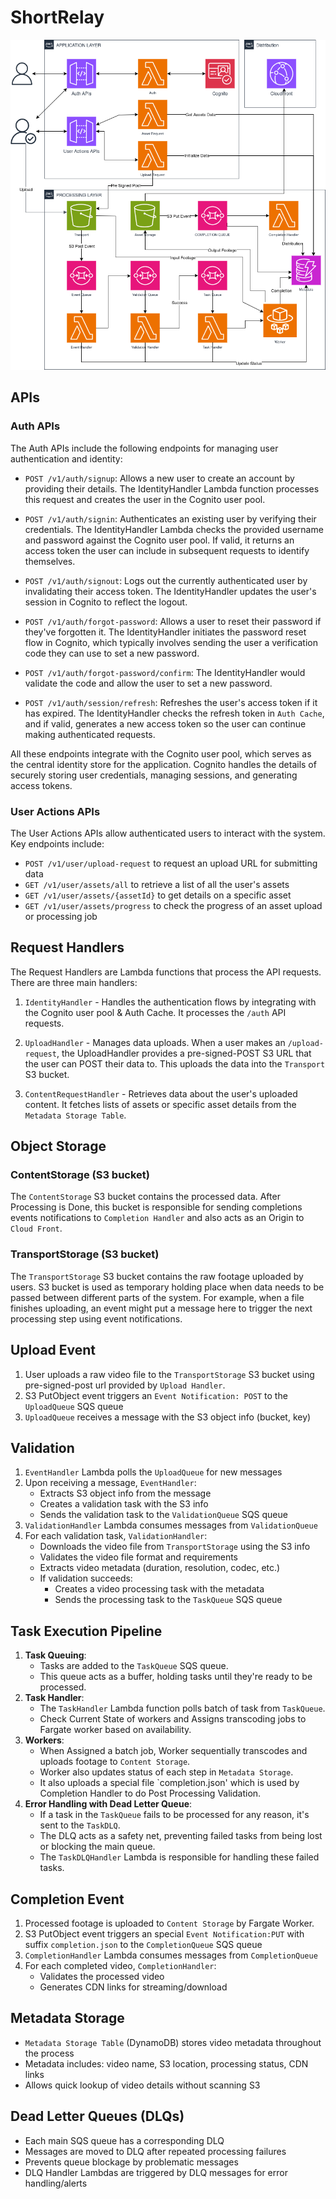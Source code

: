# ShortRelay
![alt text](./infrastructure/asset-processing-flow.png)

## APIs
### Auth APIs
The Auth APIs include the following endpoints for managing user authentication and identity:

- `POST /v1/auth/signup`: Allows a new user to create an account by providing their details. The IdentityHandler Lambda function processes this request and creates the user in the Cognito user pool.

- `POST /v1/auth/signin`: Authenticates an existing user by verifying their credentials. The IdentityHandler Lambda checks the provided username and password against the Cognito user pool. If valid, it returns an access token the user can include in subsequent requests to identify themselves.

- `POST /v1/auth/signout`: Logs out the currently authenticated user by invalidating their access token. The IdentityHandler updates the user's session in Cognito to reflect the logout.

- `POST /v1/auth/forgot-password`: Allows a user to reset their password if they've forgotten it. The IdentityHandler initiates the password reset flow in Cognito, which typically involves sending the user a verification code they can use to set a new password.

- `POST /v1/auth/forgot-password/confirm`: The IdentityHandler would validate the code and allow the user to set a new password.

- `POST /v1/auth/session/refresh`: Refreshes the user's access token if it has expired. The IdentityHandler checks the refresh token in `Auth Cache`, and if valid, generates a new access token so the user can continue making authenticated requests.

All these endpoints integrate with the Cognito user pool, which serves as the central identity store for the application. Cognito handles the details of securely storing user credentials, managing sessions, and generating access tokens.

### User Actions APIs  

The User Actions APIs allow authenticated users to interact with the system. Key endpoints include:
- `POST /v1/user/upload-request` to request an upload URL for submitting data
- `GET /v1/user/assets/all` to retrieve a list of all the user's assets
- `GET /v1/user/assets/{assetId}` to get details on a specific asset
- `GET /v1/user/assets/progress` to check the progress of an asset upload or processing job

## Request Handlers

The Request Handlers are Lambda functions that process the API requests. There are three main handlers:

1. `IdentityHandler` - Handles the authentication flows by integrating with the Cognito user pool & Auth Cache. It processes the `/auth` API requests.

2. `UploadHandler` - Manages data uploads. When a user makes an `/upload-request`, the UploadHandler provides a pre-signed-POST S3 URL that the user can POST their data to. This uploads the data into the `Transport` S3 bucket.

3. `ContentRequestHandler` - Retrieves data about the user's uploaded content. It fetches lists of assets or specific asset details from the `Metadata Storage Table`.

## Object Storage

### ContentStorage (S3 bucket)
The `ContentStorage` S3 bucket contains the processed data. After Processing is Done, this bucket is responsible for sending completions events notifications to `Completion Handler` and also acts as an Origin to `Cloud Front`.

### TransportStorage (S3 bucket)  
The `TransportStorage` S3 bucket contains the raw footage uploaded by users. S3 bucket is used as temporary holding place when data needs to be passed between different parts of the system. For example, when a file finishes uploading, an event might put a message here to trigger the next processing step using event notifications.

## Upload Event
1. User uploads a raw video file to the `TransportStorage` S3 bucket using pre-signed-post url provided by `Upload Handler`.
2. S3 PutObject event triggers an `Event Notification: POST` to the `UploadQueue` SQS queue
3. `UploadQueue` receives a message with the S3 object info (bucket, key)

## Validation
1. `EventHandler` Lambda polls the `UploadQueue` for new messages
2. Upon receiving a message, `EventHandler`:
    - Extracts S3 object info from the message
    - Creates a validation task with the S3 info
    - Sends the validation task to the `ValidationQueue` SQS queue
3. `ValidationHandler` Lambda consumes messages from `ValidationQueue`
4. For each validation task, `ValidationHandler`:
    - Downloads the video file from `TransportStorage` using the S3 info
    - Validates the video file format and requirements
    - Extracts video metadata (duration, resolution, codec, etc.)
    - If validation succeeds:
        - Creates a video processing task with the metadata
        - Sends the processing task to the `TaskQueue` SQS queue

## Task Execution Pipeline
1. **Task Queuing**: 
   * Tasks are added to the `TaskQueue` SQS queue. 
   * This queue acts as a buffer, holding tasks until they're ready to be processed.
2. **Task Handler**:
   * The `TaskHandler` Lambda function polls batch of task from `TaskQueue`.
   * Check Current State of workers and Assigns transcoding jobs to Fargate worker based on availability.
3. **Workers**:
   * When Assigned a batch job, Worker sequentially transcodes and uploads footage to `Content Storage`.
   * Worker also updates status of each step in `Metadata Storage`.
   * It also uploads a special file `completion.json' which is used by Completion Handler to do Post Processing Validation.
4. **Error Handling with Dead Letter Queue**:
   * If a task in the `TaskQueue` fails to be processed for any reason, it's sent to the `TaskDLQ`.
   * The DLQ acts as a safety net, preventing failed tasks from being lost or blocking the main queue.
   * The `TaskDLQHandler` Lambda is responsible for handling these failed tasks.

## Completion Event
1. Processed footage is uploaded to `Content Storage` by Fargate Worker.
2. S3 PutObject event triggers an special `Event Notification:PUT` with suffix `completion.json` to the `CompletionQueue` SQS queue
3. `CompletionHandler` Lambda consumes messages from `CompletionQueue` 
4. For each completed video, `CompletionHandler`:
    - Validates the processed video
    - Generates CDN links for streaming/download

## Metadata Storage
- `Metadata Storage Table` (DynamoDB) stores video metadata throughout the process
- Metadata includes: video name, S3 location, processing status, CDN links
- Allows quick lookup of video details without scanning S3

## Dead Letter Queues (DLQs)
- Each main SQS queue has a corresponding DLQ
- Messages are moved to DLQ after repeated processing failures
- Prevents queue blockage by problematic messages
- DLQ Handler Lambdas are triggered by DLQ messages for error handling/alerts